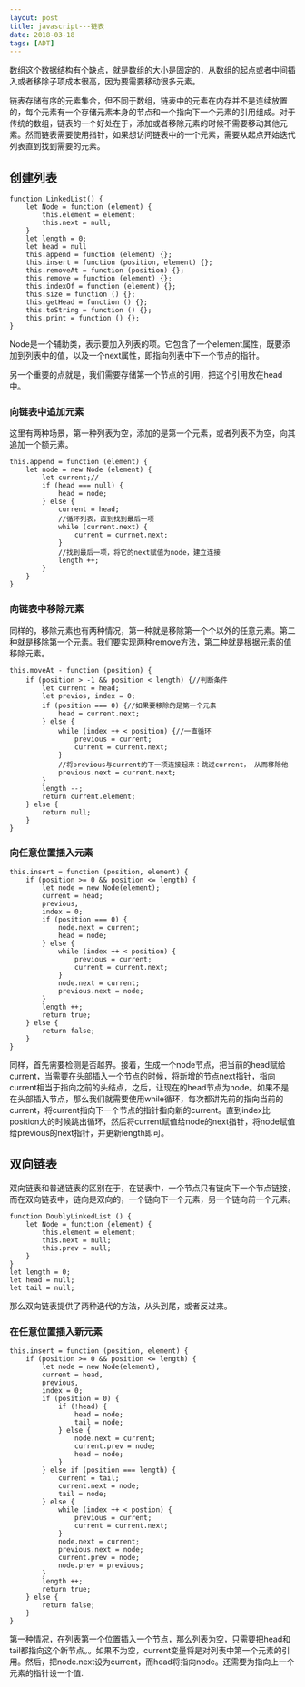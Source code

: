 ```yaml
---
layout: post
title: javascript---链表
date: 2018-03-18
tags: [ADT]
---
```


数组这个数据结构有个缺点，就是数组的大小是固定的，从数组的起点或者中间插入或者移除子项成本很高，因为要需要移动很多元素。

链表存储有序的元素集合，但不同于数组，链表中的元素在内存并不是连续放置的，每个元素有一个存储元素本身的节点和一个指向下一个元素的引用组成。对于传统的数组，链表的一个好处在于，添加或者移除元素的时候不需要移动其他元素。然而链表需要使用指针，如果想访问链表中的一个元素，需要从起点开始迭代列表直到找到需要的元素。

## 创建列表

    function LinkedList() {
        let Node = function (element) {
            this.element = element;
            this.next = null;
        }
        let length = 0;
        let head = null
        this.append = function (element) {};
        this.insert = function (position, element) {};
        this.removeAt = function (position) {};
        this.remove = function (element) {};
        this.indexOf = function (element) {};
        this.size = function () {};
        this.getHead = function () {};
        this.toString = function () {};
        this.print = function () {};
    }

Node是一个辅助类，表示要加入列表的项。它包含了一个element属性，既要添加到列表中的值，以及一个next属性，即指向列表中下一个节点的指针。

另一个重要的点就是，我们需要存储第一个节点的引用，把这个引用放在head中。

### 向链表中追加元素

这里有两种场景，第一种列表为空，添加的是第一个元素，或者列表不为空，向其追加一个额元素。

    this.append = function (element) {
        let node = new Node (element) {
            let current;//
            if (head === null) {
                head = node;
            } else {
                current = head;
                //循环列表，直到找到最后一项
                while (current.next) {
                    current = currnet.next;
                }
                //找到最后一项，将它的next赋值为node，建立连接
                length ++;
            }
        }
    }

### 向链表中移除元素

同样的，移除元素也有两种情况，第一种就是移除第一个个以外的任意元素。第二种就是移除第一个元素。我们要实现两种remove方法，第二种就是根据元素的值移除元素。

    this.moveAt - function (position) {
        if (position > -1 && position < length) {//判断条件
            let current = head;
            let previos, index = 0;
            if (position === 0) {//如果要移除的是第一个元素
                head = current.next;
            } else {
                while (index ++ < position) {//一直循环
                    previous = current;
                    current = current.next;
                }
                //将previous与current的下一项连接起来：跳过current， 从而移除他
                previous.next = current.next;
            }
            length --;
            return current.element;
        } else {
            return null;
        }
    }

### 向任意位置插入元素

    this.insert = function (position, element) {
        if (position >= 0 && position <= length) {
            let node = new Node(element);
            current = head;
            previous,
            index = 0;
            if (position === 0) {
                node.next = current;
                head = node;
            } else {
                while (index ++ < position) {
                    previous = current;
                    current = current.next;
                }
                node.next = current;
                previous.next = node;
            }
            length ++;
            return true;
        } else {
            return false;
        }
    }

同样，首先需要检测是否越界。接着，生成一个node节点，把当前的head赋给current，当需要在头部插入一个节点的时候，将新增的节点next指针，指向current相当于指向之前的头结点，之后，让现在的head节点为node。如果不是在头部插入节点，那么我们就需要使用while循环，每次都讲先前的指向当前的current，将current指向下一个节点的指针指向新的current。直到index比position大的时候跳出循环，然后将current赋值给node的next指针，将node赋值给previous的next指针，并更新length即可。

## 双向链表 

双向链表和普通链表的区别在于，在链表中，一个节点只有链向下一个节点链接，而在双向链表中，链向是双向的，一个链向下一个元素，另一个链向前一个元素。

    function DoublyLinkedList () {
        let Node = function (element) {
            this.element = element;
            this.next = null;
            this.prev = null;
        }
    }
    let length = 0;
    let head = null;
    let tail = null;

那么双向链表提供了两种迭代的方法，从头到尾，或者反过来。

### 在任意位置插入新元素

    this.insert = function (position, element) {
        if (position >= 0 && position <= length) {
            let node = new Node(element),
            current = head,
            previous,
            index = 0;
            if (position = 0) {
                if (!head) {
                    head = node;
                    tail = node;
                } else {
                    node.next = current;
                    current.prev = node;
                    head = node;
                }
            } else if (position === length) {
                current = tail;
                current.next = node;
                tail = node;
            } else {
                while (index ++ < postion) {
                    previous = current;
                    current = current.next;
                }
                node.next = current;
                previous.next = node;
                current.prev = node;
                node.prev = previous;
            }
            length ++;
            return true;
        } else {
            return false;
        }
    }

第一种情况，在列表第一个位置插入一个节点，那么列表为空，只需要把head和tail都指向这个新节点。。如果不为空，current变量将是对列表中第一个元素的引用。然后，把node.next设为current，而head将指向node。还需要为指向上一个元素的指针设一个值.